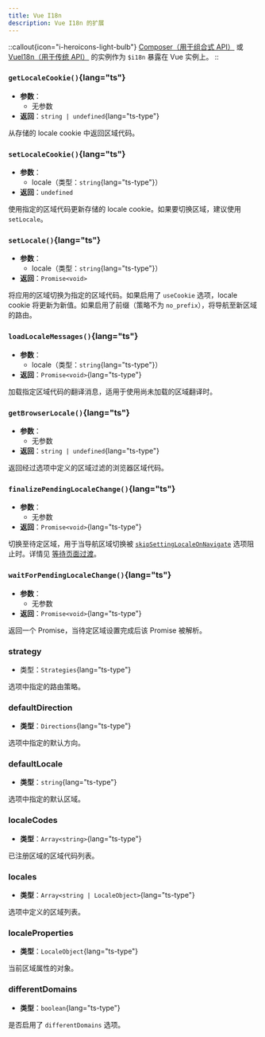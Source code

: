 ```yaml
---
title: Vue I18n
description: Vue I18n 的扩展
---
```


::callout{icon="i-heroicons-light-bulb"}
[Composer（用于组合式 API）](https://vue-i18n.intlify.dev/api/composition.html#composer) 或 [VueI18n（用于传统 API）](https://vue-i18n.intlify.dev/api/legacy.html#vuei18n) 的实例作为 `$i18n` 暴露在 Vue 实例上。
::

### `getLocaleCookie()`{lang="ts"}

- **参数**：
  - 无参数
- **返回**：`string | undefined`{lang="ts-type"}

从存储的 locale cookie 中返回区域代码。

### `setLocaleCookie()`{lang="ts"}

- **参数**：
  - locale（类型：`string`{lang="ts-type"}）
- **返回**：`undefined`

使用指定的区域代码更新存储的 locale cookie。如果要切换区域，建议使用 `setLocale`。

### `setLocale()`{lang="ts"}

- **参数**：
  - locale（类型：`string`{lang="ts-type"}）
- **返回**：`Promise<void>`

将应用的区域切换为指定的区域代码。如果启用了 `useCookie` 选项，locale cookie 将更新为新值。如果启用了前缀（策略不为 `no_prefix`），将导航至新区域的路由。

### `loadLocaleMessages()`{lang="ts"}

- **参数**：
  - locale（类型：`string`{lang="ts-type"}）
- **返回**：`Promise<void>`{lang="ts-type"}

加载指定区域代码的翻译消息，适用于使用尚未加载的区域翻译时。

### `getBrowserLocale()`{lang="ts"}

- **参数**：
  - 无参数
- **返回**：`string | undefined`{lang="ts-type"}

返回经过选项中定义的区域过滤的浏览器区域代码。

### `finalizePendingLocaleChange()`{lang="ts"}

- **参数**：
  - 无参数
- **返回**：`Promise<void>`{lang="ts-type"}

切换至待定区域，用于当导航区域切换被 [`skipSettingLocaleOnNavigate`](/docs/api/options#skipsettinglocaleonnavigate) 选项阻止时。详情见 [等待页面过渡](/docs/guide/lang-switcher#wait-for-page-transition)。

### `waitForPendingLocaleChange()`{lang="ts"}

- **参数**：
  - 无参数
- **返回**：`Promise<void>`{lang="ts-type"}

返回一个 Promise，当待定区域设置完成后该 Promise 被解析。

### strategy

- 类型：`Strategies`{lang="ts-type"}

选项中指定的路由策略。

### defaultDirection

- **类型**：`Directions`{lang="ts-type"}

选项中指定的默认方向。

### defaultLocale

- **类型**：`string`{lang="ts-type"}

选项中指定的默认区域。

### localeCodes

- **类型**：`Array<string>`{lang="ts-type"}

已注册区域的区域代码列表。

### locales

- **类型**：`Array<string | LocaleObject>`{lang="ts-type"}

选项中定义的区域列表。

### localeProperties

- **类型**：`LocaleObject`{lang="ts-type"}

当前区域属性的对象。

### differentDomains

- **类型**：`boolean`{lang="ts-type"}

是否启用了 `differentDomains` 选项。